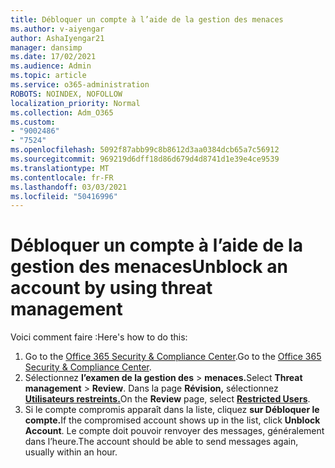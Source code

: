 ```yaml
---
title: Débloquer un compte à l’aide de la gestion des menaces
ms.author: v-aiyengar
author: AshaIyengar21
manager: dansimp
ms.date: 17/02/2021
ms.audience: Admin
ms.topic: article
ms.service: o365-administration
ROBOTS: NOINDEX, NOFOLLOW
localization_priority: Normal
ms.collection: Adm_O365
ms.custom:
- "9002486"
- "7524"
ms.openlocfilehash: 5092f87abb99c8b8612d3aa0384dcb65a7c56912
ms.sourcegitcommit: 969219d6dff18d86d679d4d8741d1e39e4ce9539
ms.translationtype: MT
ms.contentlocale: fr-FR
ms.lasthandoff: 03/03/2021
ms.locfileid: "50416996"
---
```

# <a name="unblock-an-account-by-using-threat-management"></a><span data-ttu-id="23d2a-102">Débloquer un compte à l’aide de la gestion des menaces</span><span class="sxs-lookup"><span data-stu-id="23d2a-102">Unblock an account by using threat management</span></span>

<span data-ttu-id="23d2a-103">Voici comment faire :</span><span class="sxs-lookup"><span data-stu-id="23d2a-103">Here's how to do this:</span></span> 

1. <span data-ttu-id="23d2a-104">Go to the [Office 365 Security & Compliance Center](https://go.microsoft.com/fwlink/p/?linkid=2077143).</span><span class="sxs-lookup"><span data-stu-id="23d2a-104">Go to the [Office 365 Security & Compliance Center](https://go.microsoft.com/fwlink/p/?linkid=2077143).</span></span>
1. <span data-ttu-id="23d2a-105">Sélectionnez **l’examen de la gestion des**  >  **menaces.**</span><span class="sxs-lookup"><span data-stu-id="23d2a-105">Select **Threat management** > **Review**.</span></span> <span data-ttu-id="23d2a-106">Dans la page **Révision,** sélectionnez **[Utilisateurs restreints.](https://go.microsoft.com/fwlink/?linkid=2103514)**</span><span class="sxs-lookup"><span data-stu-id="23d2a-106">On the **Review** page, select **[Restricted Users](https://go.microsoft.com/fwlink/?linkid=2103514)**.</span></span>
1. <span data-ttu-id="23d2a-107">Si le compte compromis apparaît dans la liste, cliquez **sur Débloquer le compte.**</span><span class="sxs-lookup"><span data-stu-id="23d2a-107">If the compromised account shows up in the list, click **Unblock Account**.</span></span> <span data-ttu-id="23d2a-108">Le compte doit pouvoir renvoyer des messages, généralement dans l’heure.</span><span class="sxs-lookup"><span data-stu-id="23d2a-108">The account should be able to send messages again, usually within an hour.</span></span>